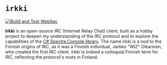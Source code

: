# `irkki`

[![Build and Test WebSec](https://github.com/stefanalfbo/irkki/actions/workflows/build_and_test.yml/badge.svg)](https://github.com/stefanalfbo/irkki/actions/workflows/build_and_test.yml)

**Irkki** is an open-source IRC (Internet Relay Chat) client, built as a hobby project to deepen my understanding of the IRC protocol and to explore the capabilities of the [C# Spectre.Console library](https://github.com/spectreconsole/spectre.console). The name irkki is a nod to the Finnish origins of IRC, as it was a Finnish individual, Jarkko "WiZ" Oikarinen, who created the first IRC client. *Irkki* is indeed a colloquial Finnish term for IRC, reflecting the protocol's roots in Finland.